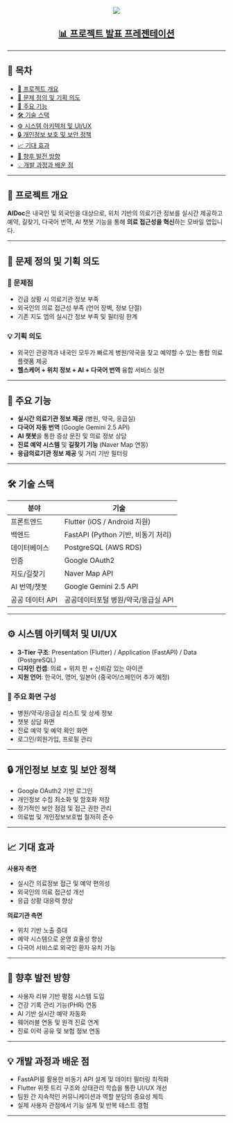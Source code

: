 <p align="center">
  <img src="https://capsule-render.vercel.app/api?type=waving&color=auto&height=300&section=header&text=AIDOC(에이닥)&desc=위치기반%20의료정보%20서비스%20앱&fontSize=45&animation=fadeIn&fontAlignY=38&descAlignY=70&descAlign=62"/>
</p>

<h2 align="center">
  <a href="https://docs.google.com/presentation/d/1uwqsnHpFGsPQlSU_NgWOPyXh7gwr0bjA/edit?slide=id.p1#slide=id.p1">📊 프로젝트 발표 프레젠테이션</a>
</h2>

---

## 📑 목차

- [📌 프로젝트 개요](#-프로젝트-개요)
- [🚨 문제 정의 및 기획 의도](#-문제-정의-및-기획-의도)
- [🎯 주요 기능](#-주요-기능)
- [🛠️ 기술 스택](#️-기술-스택)
- [⚙️ 시스템 아키텍처 및 UI/UX](#-시스템-아키텍처-및-uiux)
- [🔒 개인정보 보호 및 보안 정책](#-개인정보-보호-및-보안-정책)
- [📈 기대 효과](#-기대-효과)
- [🧭 향후 발전 방향](#-향후-발전-방향)
- [💡 개발 과정과 배운 점](#-개발-과정과-배운-점)

---

## 📌 프로젝트 개요

**AIDoc**은 내국인 및 외국인을 대상으로, 위치 기반의 의료기관 정보를 실시간 제공하고 예약, 길찾기, 다국어 번역, AI 챗봇 기능을 통해 **의료 접근성을 혁신**하는 모바일 앱입니다.

---

## 🚨 문제 정의 및 기획 의도

### 📍 문제점
- 긴급 상황 시 의료기관 정보 부족
- 외국인의 의료 접근성 부족 (언어 장벽, 정보 단절)
- 기존 지도 앱의 실시간 정보 부족 및 필터링 한계

### 💡 기획 의도
- 외국인 관광객과 내국인 모두가 빠르게 병원/약국을 찾고 예약할 수 있는 통합 의료 플랫폼 제공
- **헬스케어 + 위치 정보 + AI + 다국어 번역** 융합 서비스 실현

---

## 🎯 주요 기능

- **실시간 의료기관 정보 제공** (병원, 약국, 응급실)
- **다국어 자동 번역** (Google Gemini 2.5 API)
- **AI 챗봇**을 통한 증상 문진 및 의료 정보 상담
- **진료 예약 시스템** 및 **길찾기 기능** (Naver Map 연동)
- **응급의료기관 정보 제공** 및 거리 기반 필터링

---

## 🛠️ 기술 스택

| 분야            | 기술 |
|----------------|------|
| 프론트엔드     | Flutter (iOS / Android 지원) |
| 백엔드         | FastAPI (Python 기반, 비동기 처리) |
| 데이터베이스   | PostgreSQL (AWS RDS) |
| 인증           | Google OAuth2 |
| 지도/길찾기    | Naver Map API |
| AI 번역/챗봇    | Google Gemini 2.5 API |
| 공공 데이터 API | 공공데이터포털 병원/약국/응급실 API |

---

## ⚙️ 시스템 아키텍처 및 UI/UX

- **3-Tier 구조**: Presentation (Flutter) / Application (FastAPI) / Data (PostgreSQL)
- **디자인 컨셉**: 의료 + 위치 핀 + 신뢰감 있는 아이콘
- **지원 언어**: 한국어, 영어, 일본어 (중국어/스페인어 추가 예정)

### 📱 주요 화면 구성
- 병원/약국/응급실 리스트 및 상세 정보
- 챗봇 상담 화면
- 진료 예약 및 예약 확인 화면
- 로그인/회원가입, 프로필 관리

---

## 🔒 개인정보 보호 및 보안 정책

- Google OAuth2 기반 로그인
- 개인정보 수집 최소화 및 암호화 저장
- 정기적인 보안 점검 및 접근 권한 관리
- 의료법 및 개인정보보호법 철저히 준수

---

## 📈 기대 효과

**사용자 측면**
- 실시간 의료정보 접근 및 예약 편의성
- 외국인의 의료 접근성 개선
- 응급 상황 대응력 향상

**의료기관 측면**
- 위치 기반 노출 증대
- 예약 시스템으로 운영 효율성 향상
- 다국어 서비스로 외국인 환자 유치 가능

---

## 🧭 향후 발전 방향

- 사용자 리뷰 기반 평점 시스템 도입
- 건강 기록 관리 기능(PHR) 연동
- AI 기반 실시간 예약 자동화
- 웨어러블 연동 및 원격 진료 연계
- 진료 이력 공유 및 보험 정보 연동

---

## 💡 개발 과정과 배운 점

- FastAPI를 활용한 비동기 API 설계 및 데이터 필터링 최적화
- Flutter 위젯 트리 구조와 상태관리 학습을 통한 UI/UX 개선
- 팀원 간 지속적인 커뮤니케이션과 역할 분담의 중요성 체득
- 실제 사용자 관점에서 기능 설계 및 반복 테스트 경험

---


